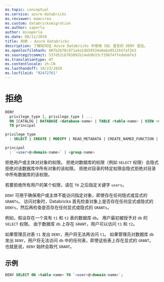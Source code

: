 ```yaml
---
ms.topic: conceptual
ms.service: azure-databricks
ms.reviewer: mamccrea
ms.custom: databricksmigration
ms.author: saperla
author: mssaperla
ms.date: 08/11/2020
title: 拒绝 - Azure Databricks
description: 了解如何在 Azure Databricks 中使用 SQL 语言的 DENY 语法。
ms.openlocfilehash: 80fb2b78c971a4a1d659334a8eba9522b5faf3e3
ms.sourcegitcommit: 537d52cb783892b14eb9b33cf29874ffedebbfe3
ms.translationtype: HT
ms.contentlocale: zh-CN
ms.lasthandoff: 10/23/2020
ms.locfileid: "92472761"
---
```

# <a name="deny"></a>拒绝

```sql
DENY
  privilege_type [, privilege_type ] ...
  ON [CATALOG | DATABASE <database-name> | TABLE <table-name> | VIEW <view-name> | FUNCTION <function-name> | ANONYMOUS FUNCTION | ANY FILE]
  TO principal

privilege_type
  : SELECT | CREATE | MODIFY | READ_METADATA | CREATE_NAMED_FUNCTION | ALL PRIVILEGES

principal
  : `<user>@<domain-name>` | <group-name>
```

拒绝用户或主体对对象的权限。 拒绝对数据库的权限（例如 `SELECT` 权限）会隐式拒绝对该数据库中所有对象的该权限。 拒绝对目录的特定权限会隐式拒绝对目录中所有数据库的该权限。

若要拒绝所有用户的某个权限，请在 `TO` 之后指定关键字 `users`。

`DENY` 可用于确保用户或主体不能访问指定对象，即使存在任何隐式或显式的 `GRANTs`。 访问对象时，Databricks 首先检查对象上是否存在任何显式或隐式的 `DENYs`，然后再检查是否存在任何显式或隐式的 `GRANTs`。

例如，假设存在一个具有 `t1` 和 `t2` 表的数据库 `db`。 用户最初被授予对 `db` 的 `SELECT` 权限。 由于数据库 `db` 上存在 `GRANT`，用户可以访问 `t1` 和 `t2`。

如果管理员对表 `t1` 发出 `DENY`，用户将无法再访问 `t1`。
如果管理员对数据库 `db` 发出 `DENY`，用户将无法访问 `db` 中的任何表，即使这些表上存在显式的 `GRANT`。 也就是说，`DENY` 始终会取代 `GRANT`。

## <a name="example"></a>示例

```sql
DENY SELECT ON <table-name> TO `<user>@<domain-name>`;
```